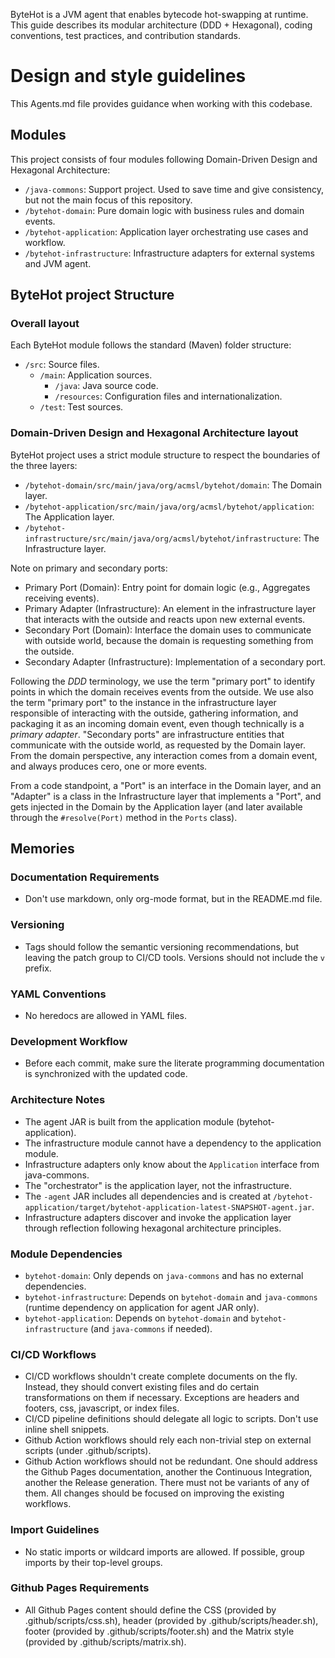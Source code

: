 ByteHot is a JVM agent that enables bytecode hot-swapping at runtime. This guide describes its modular architecture (DDD + Hexagonal), coding conventions, test practices, and contribution standards.

# Design and style guidelines

This Agents.md file provides guidance when working with this codebase.

## Modules

This project consists of four modules following Domain-Driven Design and Hexagonal Architecture:
- `/java-commons`: Support project. Used to save time and give consistency, but not the main focus of this repository.
- `/bytehot-domain`: Pure domain logic with business rules and domain events.
- `/bytehot-application`: Application layer orchestrating use cases and workflow.
- `/bytehot-infrastructure`: Infrastructure adapters for external systems and JVM agent.

## ByteHot project Structure

### Overall layout

Each ByteHot module follows the standard (Maven) folder structure:
- `/src`: Source files.
  - `/main`: Application sources.
    - `/java`: Java source code.
    - `/resources`: Configuration files and internationalization.
   - `/test`: Test sources.

### Domain-Driven Design and Hexagonal Architecture layout

ByteHot project uses a strict module structure to respect the boundaries of the three layers:

- `/bytehot-domain/src/main/java/org/acmsl/bytehot/domain`: The Domain layer.
- `/bytehot-application/src/main/java/org/acmsl/bytehot/application`: The Application layer.
- `/bytehot-infrastructure/src/main/java/org/acmsl/bytehot/infrastructure`: The Infrastructure layer.

Note on primary and secondary ports:

- Primary Port (Domain): Entry point for domain logic (e.g., Aggregates receiving events).
- Primary Adapter (Infrastructure): An element in the infrastructure layer that interacts with the outside and reacts upon new external events.
- Secondary Port (Domain): Interface the domain uses to communicate with outside world, because the domain is requesting something from the outside.
- Secondary Adapter (Infrastructure): Implementation of a secondary port.

Following the *DDD* terminology, we use the term "primary port" to identify points in which the domain receives events from the outside. We use also the term "primary port" to the instance in the infrastructure layer responsible of interacting with the outside, gathering information, and packaging it as an incoming domain event, even though technically is a *primary adapter*. "Secondary ports" are infrastructure entities that communicate with the outside world, as requested by the Domain layer. From the domain perspective, any interaction comes from a domain event, and always produces cero, one or more events.

From a code standpoint, a "Port" is an interface in the Domain layer, and an "Adapter" is a class in the Infrastructure layer that implements a "Port", and gets injected in the Domain by the Application layer (and later available through the `#resolve(Port)` method in the `Ports` class).

## Memories

### Documentation Requirements
- Don't use markdown, only org-mode format, but in the README.md file.

### Versioning
- Tags should follow the semantic versioning recommendations, but leaving the patch group to CI/CD tools. Versions should not include the `v` prefix.

### YAML Conventions
- No heredocs are allowed in YAML files.

### Development Workflow
- Before each commit, make sure the literate programming documentation is synchronized with the updated code.

### Architecture Notes
- The agent JAR is built from the application module (bytehot-application).
- The infrastructure module cannot have a dependency to the application module.
- Infrastructure adapters only know about the `Application` interface from java-commons.
- The "orchestrator" is the application layer, not the infrastructure.
- The `-agent` JAR includes all dependencies and is created at `/bytehot-application/target/bytehot-application-latest-SNAPSHOT-agent.jar`.
- Infrastructure adapters discover and invoke the application layer through reflection following hexagonal architecture principles.

### Module Dependencies
- `bytehot-domain`: Only depends on `java-commons` and has no external dependencies.
- `bytehot-infrastructure`: Depends on `bytehot-domain` and `java-commons` (runtime dependency on application for agent JAR only).
- `bytehot-application`: Depends on `bytehot-domain` and `bytehot-infrastructure` (and `java-commons` if needed).

### CI/CD Workflows
- CI/CD workflows shouldn't create complete documents on the fly. Instead, they should convert existing files and do certain transformations on them if necessary. Exceptions are headers and footers, css, javascript, or index files.
- CI/CD pipeline definitions should delegate all logic to scripts. Don't use inline shell snippets.
- Github Action workflows should rely each non-trivial step on external scripts (under .github/scripts).
- Github Action workflows should not be redundant. One should address the Github Pages documentation, another the Continuous Integration, another the Release generation. There must not be variants of any of them. All changes should be focused on improving the existing workflows.

### Import Guidelines
- No static imports or wildcard imports are allowed. If possible, group imports by their top-level groups.

### Github Pages Requirements
- All Github Pages content should define the CSS (provided by .github/scripts/css.sh), header (provided by .github/scripts/header.sh), footer (provided by .github/scripts/footer.sh) and the Matrix style (provided by .github/scripts/matrix.sh).